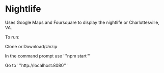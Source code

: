 # Nightlife
Uses Google Maps and Foursquare to display the nightlife or Charlottesville, VA.

To run:

Clone or Download/Unzip

In the command prompt use
'''npm start'''

Go to
'''http://localhost:8080'''
